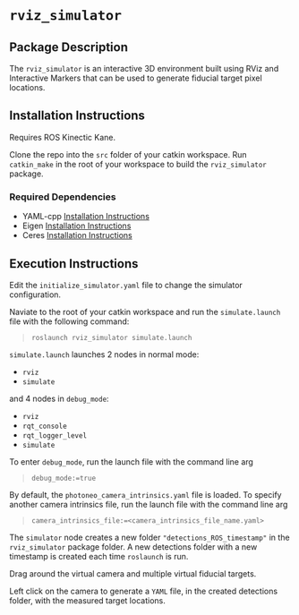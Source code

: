 # `rviz_simulator`


## Package Description
The `rviz_simulator` is an interactive 3D environment built using RViz and Interactive Markers that can be used to generate fiducial target pixel locations.  


## Installation Instructions
Requires ROS Kinectic Kane.  

Clone the repo into the `src` folder of your catkin workspace.
Run `catkin_make` in the root of your workspace to build the `rviz_simulator` package.  

### Required Dependencies
- YAML-cpp [Installation Instructions](https://github.com/jbeder/yaml-cpp)
- Eigen [Installation Instructions](http://eigen.tuxfamily.org/dox/GettingStarted.html)
- Ceres [Installation Instructions](http://ceres-solver.org/installation.html)

## Execution Instructions
Edit the `initialize_simulator.yaml` file to change the simulator configuration.

Naviate to the root of your catkin workspace and run the `simulate.launch` file with the following command:  
> `roslaunch rviz_simulator simulate.launch`

`simulate.launch` launches 2 nodes in normal mode:
- `rviz`
- `simulate`

and 4 nodes in `debug_mode`:
- `rviz`
- `rqt_console`
- `rqt_logger_level`
- `simulate`

To enter `debug_mode`, run the launch file with the command line arg 
> `debug_mode:=true`

By default, the `photoneo_camera_intrinsics.yaml` file is loaded. To specify another camera intrinsics file, run the launch file with the command line arg
> `camera_intrinsics_file:=<camera_intrinsics_file_name.yaml>`  

The `simulator` node creates a new folder `"detections_ROS_timestamp"` in the `rviz_simulator` package folder. A new detections folder with a new timestamp is created each time `roslaunch` is run.

Drag around the virtual camera and multiple virtual fiducial targets.  
  
Left click on the camera to generate a `YAML` file, in the created detections folder, with the measured target locations.  
